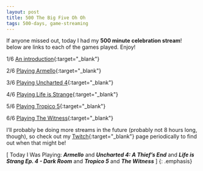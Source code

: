 ```yaml
---
layout: post
title: 500 The Big Five Oh Oh
tags: 500-days, game-streaming
---
```

If anyone missed out, today I had my **500 minute celebration stream**! below are links to each of the games played.  Enjoy!

1/6 [An introduction](https://youtu.be/SPWRff6fYqs){:target="_blank"}

2/6 [Playing Armello](https://youtu.be/_BlwL_8IOT8){:target="_blank"}

3/6 [Playing Uncharted 4](https://youtu.be/z_43V450xa0){:target="_blank"}

4/6 [Playing Life is Strange](https://youtu.be/4_UJ7IGkGis){:target="_blank"}

5/6 [Playing Tropico 5](https://youtu.be/JcpDn1Zgxg4){:target="_blank"}

6/6 [Playing The Witness](https://youtu.be/dgufRm-H3nU){:target="_blank"}

I’ll probably be doing more streams in the future (probably not 8 hours long, though), so check out my [Twitch](https://www.twitch.tv/fostywosty){:target="_blank"} page periodically to find out when that might be!

[ Today I Was Playing: ***Armello*** and ***Uncharted 4: A Thief’s End*** and ***Life is Strang Ep. 4 - Dark Room*** and ***Tropico 5*** and ***The Witness*** ]
{: .emphasis}